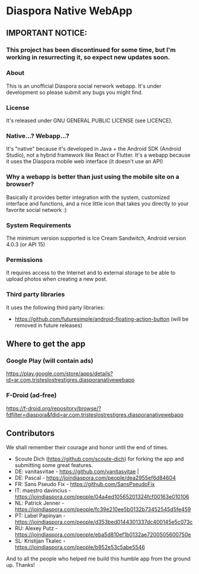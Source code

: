 # Diaspora Native WebApp

## IMPORTANT NOTICE:
### This project has been discontinued for some time, but I'm working in resurrecting it, so expect new updates soon.

### About
This is an unofficial Diaspora social nerwork webapp.
It's under development so please submit any bugs you might find.

### License
It's released under GNU GENERAL PUBLIC LICENSE (see LICENCE).

### Native...? Webapp...?
It's "native" because it's developed in Java + the Android SDK (Android Studio), not a hybrid framework like React or Flutter.
It's a webapp because it uses the Diaspora mobile web interface (it doesn't use an API)

### Why a webapp is better than just using the mobile site on a browser?
Basically it provides better integration with the system, customized interface and functions, and a nice little icon that takes you directly to your favorite social network :)

### System Requirements
The minimum version supported is Ice Cream Sandwitch, Android version 4.0.3 (or API 15)

### Permissions
It requires access to the Internet and to external storage to be able to upload photos when creating a new post.

### Third party libraries
It uses the following third party libraries:
- https://github.com/futuresimple/android-floating-action-button (will be removed in future releases)


## Where to get the app

### Google Play (will contain ads)

https://play.google.com/store/apps/details?id=ar.com.tristeslostrestigres.diasporanativewebapp

### F-Droid (ad-free)

https://f-droid.org/repository/browse/?fdfilter=diaspora&fdid=ar.com.tristeslostrestigres.diasporanativewebapp

## Contributors

We shall remember their courage and honor until the end of times.

- Scoute Dich (https://github.com/scoute-dich) for forking the app and submitting some great features.
- DE: vanitasvitae - https://github.com/vanitasvitae | 
- DE: Pascal - https://joindiaspora.com/people/dea2955ef6d84604
- FR: Sans Pseudo Fix - https://github.com/SansPseudoFix
- IT: maestro davincius - https://joindiaspora.com/people/04a4ed10565201324fcf00163e010106
- NL: Patrick Jenner - https://joindiaspora.com/people/fc39e210ee5b0132b73452545d5fe459
- PT: Label Papinyan - https://joindiaspora.com/people/d353bed0144301337dc400145e5c073c
- RU: Alexey Putz - https://joindiaspora.com/people/eba5d810ef1b0132ae7200505600750e
- SL: Kristijan Tkalec - https://joindiaspora.com/people/b952e53c5abe5546

And to all the people who helped me build this humble app from the ground up. Thanks!

